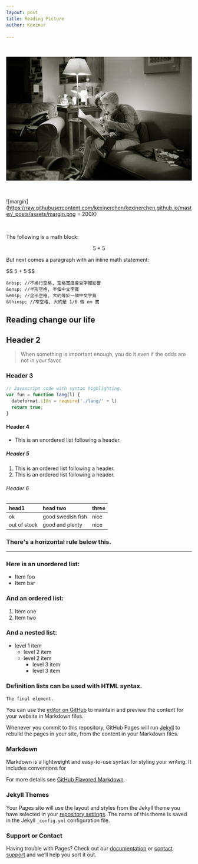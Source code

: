 ```yaml
---
layout: post
title: Reading Picture
author: Kexiner

---
```




<br>

![reading](https://raw.githubusercontent.com/kexinerchen/kexinerchen.github.io/master/_posts/assets/reading.jpg)

<br>

![margin](https://raw.githubusercontent.com/kexinerchen/kexinerchen.github.io/master/_posts/assets/margin.png = 200X)

<br>




The following is a math block:

$$ 5 + 5 $$

But next comes a paragraph with an inline math statement:

\$$ 5 + 5 $$







```
&nbsp; //不換行空格, 空格寬度會受字體影響
&ensp; //半形空格, 半個中文字寬
&emsp; //全形空格, 大約等於一個中文字寬
&thinsp; //窄空格, 大約是 1/6 個 em 寬

```
## Reading change our life


## Header 2


> When something is important enough, you do it even if the odds are not in your favor.

### Header 3

```js
// Javascript code with syntax highlighting.
var fun = function lang(l) {
  dateformat.i18n = require('./lang/' + l)
  return true;
}
```


#### Header 4

*   This is an unordered list following a header.

##### Header 5

1.  This is an ordered list following a header.
2.  This is an ordered list following a header.


###### Header 6

| head1        | head two          | three |
|:-------------|:------------------|:------|
| ok           | good swedish fish | nice  |
| out of stock | good and plenty   | nice  |


### There's a horizontal rule below this.

* * *

### Here is an unordered list:

*   Item foo
*   Item bar

### And an ordered list:

1.  Item one
1.  Item two


### And a nested list:

- level 1 item
  - level 2 item
  - level 2 item
    - level 3 item
    - level 3 item


### Definition lists can be used with HTML syntax.

```
The final element.
```


You can use the [editor on GitHub](https://github.com/kexinerchen/kexinerchen.github.io/edit/master/README.md) to maintain and preview the content for your website in Markdown files.

Whenever you commit to this repository, GitHub Pages will run [Jekyll](https://jekyllrb.com/) to rebuild the pages in your site, from the content in your Markdown files.


### Markdown

Markdown is a lightweight and easy-to-use syntax for styling your writing. It includes conventions for


For more details see [GitHub Flavored Markdown](https://guides.github.com/features/mastering-markdown/).

### Jekyll Themes

Your Pages site will use the layout and styles from the Jekyll theme you have selected in your [repository settings](https://github.com/kexinerchen/kexinerchen.github.io/settings). The name of this theme is saved in the Jekyll `_config.yml` configuration file.

### Support or Contact

Having trouble with Pages? Check out our [documentation](https://help.github.com/categories/github-pages-basics/) or [contact support](https://github.com/contact) and we’ll help you sort it out.

